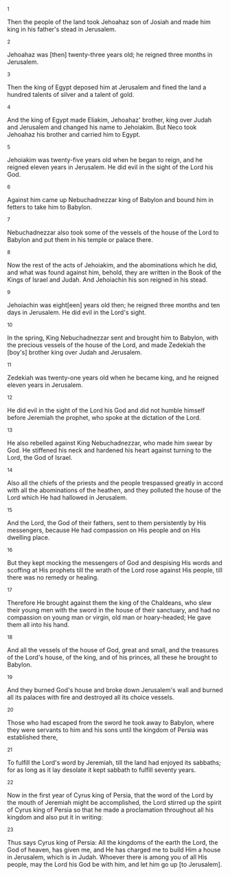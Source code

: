 <sup>1</sup> 

Then the people of the land took Jehoahaz son of Josiah and made him king in his father's stead in Jerusalem. 

<sup>2</sup> 

Jehoahaz was [then] twenty-three years old; he reigned three months in Jerusalem. 

<sup>3</sup> 

Then the king of Egypt deposed him at Jerusalem and fined the land a hundred talents of silver and a talent of gold. 

<sup>4</sup> 

And the king of Egypt made Eliakim, Jehoahaz' brother, king over Judah and Jerusalem and changed his name to Jehoiakim. But Neco took Jehoahaz his brother and carried him to Egypt. 

<sup>5</sup> 

Jehoiakim was twenty-five years old when he began to reign, and he reigned eleven years in Jerusalem. He did evil in the sight of the Lord his God. 

<sup>6</sup> 

Against him came up Nebuchadnezzar king of Babylon and bound him in fetters to take him to Babylon. 

<sup>7</sup> 

Nebuchadnezzar also took some of the vessels of the house of the Lord to Babylon and put them in his temple or palace there. 

<sup>8</sup> 

Now the rest of the acts of Jehoiakim, and the abominations which he did, and what was found against him, behold, they are written in the Book of the Kings of Israel and Judah. And Jehoiachin his son reigned in his stead. 

<sup>9</sup> 

Jehoiachin was eight[een] years old then; he reigned three months and ten days in Jerusalem. He did evil in the Lord's sight. 

<sup>10</sup> 

In the spring, King Nebuchadnezzar sent and brought him to Babylon, with the precious vessels of the house of the Lord, and made Zedekiah the [boy's] brother king over Judah and Jerusalem. 

<sup>11</sup> 

Zedekiah was twenty-one years old when he became king, and he reigned eleven years in Jerusalem. 

<sup>12</sup> 

He did evil in the sight of the Lord his God and did not humble himself before Jeremiah the prophet, who spoke at the dictation of the Lord. 

<sup>13</sup> 

He also rebelled against King Nebuchadnezzar, who made him swear by God. He stiffened his neck and hardened his heart against turning to the Lord, the God of Israel. 

<sup>14</sup> 

Also all the chiefs of the priests and the people trespassed greatly in accord with all the abominations of the heathen, and they polluted the house of the Lord which He had hallowed in Jerusalem. 

<sup>15</sup> 

And the Lord, the God of their fathers, sent to them persistently by His messengers, because He had compassion on His people and on His dwelling place. 

<sup>16</sup> 

But they kept mocking the messengers of God and despising His words and scoffing at His prophets till the wrath of the Lord rose against His people, till there was no remedy or healing. 

<sup>17</sup> 

Therefore He brought against them the king of the Chaldeans, who slew their young men with the sword in the house of their sanctuary, and had no compassion on young man or virgin, old man or hoary-headed; He gave them all into his hand. 

<sup>18</sup> 

And all the vessels of the house of God, great and small, and the treasures of the Lord's house, of the king, and of his princes, all these he brought to Babylon. 

<sup>19</sup> 

And they burned God's house and broke down Jerusalem's wall and burned all its palaces with fire and destroyed all its choice vessels. 

<sup>20</sup> 

Those who had escaped from the sword he took away to Babylon, where they were servants to him and his sons until the kingdom of Persia was established there, 

<sup>21</sup> 

To fulfill the Lord's word by Jeremiah, till the land had enjoyed its sabbaths; for as long as it lay desolate it kept sabbath to fulfill seventy years. 

<sup>22</sup> 

Now in the first year of Cyrus king of Persia, that the word of the Lord by the mouth of Jeremiah might be accomplished, the Lord stirred up the spirit of Cyrus king of Persia so that he made a proclamation throughout all his kingdom and also put it in writing: 

<sup>23</sup> 

Thus says Cyrus king of Persia: All the kingdoms of the earth the Lord, the God of heaven, has given me, and He has charged me to build Him a house in Jerusalem, which is in Judah. Whoever there is among you of all His people, may the Lord his God be with him, and let him go up [to Jerusalem].